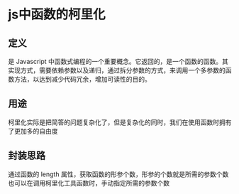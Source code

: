 # js中函数的柯里化

## 定义

是 Javascript 中函数式编程的一个重要概念。它返回的，是一个函数的函数。其实现方式，需要依赖参数以及递归，通过拆分参数的方式，来调用一个多参数的函数方法，以达到减少代码冗余，增加可读性的目的。

## 用途

柯里化实际是把简答的问题复杂化了，但是复杂化的同时，我们在使用函数时拥有了更加多的自由度

## 封装思路

通过函数的 length 属性，获取函数的形参个数，形参的个数就是所需的参数个数也可以在调用柯里化工具函数时，手动指定所需的参数个数